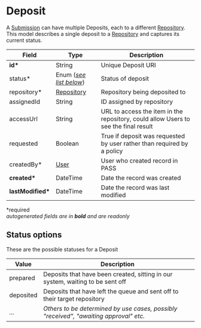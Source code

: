 # Deposit

A [Submission](Submission.md) can have multiple Deposits, each to a different [Repository](Repository.md). This model describes a single deposit to a [Repository](Repository.md) and captures its current status.

| Field  		| Type  		| Description |
| ------------- | ------------- | ------------- |
| __id*__ | String | Unique Deposit URI |
| status* | Enum ([_see list below_](#status-options)) | Status of deposit |
| repository* 	| [Repository](Repository.md) | Repository being deposited to |
| assignedId | String | ID assigned by repository |
| accessUrl | String | URL to access the item in the repository, could allow Users to see the final result |
| requested | Boolean | True if deposit was requested by user rather than required by a policy |
| createdBy*	| [User](User.md)|User who created record in PASS |
| __created*__ | DateTime | Date the record was created |
| __lastModified*__ | DateTime | Date the record was last modified |

*required  
_autogenerated fields are in **bold** and are readonly_

## Status options

These are the possible statuses for a Deposit

| Value  		| Description |
| ------------- | ------------- |
| prepared | Deposits that have been created, sitting in our system, waiting to be sent off |
| deposited | Deposits that have left the queue and sent off to their target repository |
| ... | _Others to be determined by use cases, possibly "received", "awaiting approval" etc._ |
